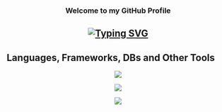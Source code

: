 <h3 align="center">Welcome to my GitHub Profile</h3>

<h2 align="center"><a href="#"><img src="https://readme-typing-svg.demolab.com?font=Cascadia&pause=1000&center=true&width=435&lines=Hi%2C+I'm+Zainab+Atwa+" alt="Typing SVG" /></a></h2>

## Languages, Frameworks, DBs and Other Tools

<p align="center">
  <a href="https://github.com/zainab1AT/">
    <img src="https://skillicons.dev/icons?i=py,java,spring,react,mysql" />
  </a>
</p>

<p align="center">
  <a href="https://github.com/zainab1AT/">
    <img src="https://skillicons.dev/icons?i=git,github,html,css,maven,javascript,php,testing" />
  </a>
</p>


<p align="center">
  <a href="https://github.com/zainab1AT/">
    <img src="https://skillicons.dev/icons?i=postman,eclipse,vscode,stackoverflow,figma" />
  </a>
</p>
<!--
![Python](https://img.shields.io/badge/-Python-black?style=flat-square&logo=Python)
![Java](https://img.shields.io/badge/java-%23ED8B00.svg?style=flat-square&logo=openjdk&logoColor=black)
![JS](https://img.shields.io/badge/JavaScript-323330?style=flat&logo=javascript&logoColor=F7DF1E)

<!--
![Django](https://img.shields.io/badge/Django-092E20?style=flat&logo=django&logoColor=white)
![Flask](https://img.shields.io/badge/Flask-000000?style=flat&logo=flask&logoColor=white)
![Fast API](https://img.shields.io/badge/fastapi-109989?style=flat&logo=FASTAPI&logoColor=white)
![Spring](https://img.shields.io/badge/spring-%236DB33F.svg?style=flat&logo=spring&logoColor=white)

![MySQL](https://img.shields.io/badge/MySQL-00000F?style=flat&logo=mysql&logoColor=white)
![PostgreSQL](https://img.shields.io/badge/-PostgreSQL-336791?style=flat-square&logo=postgresql)
![MongoDb](https://img.shields.io/badge/MongoDB-4EA94B?style=flat&logo=mongodb&logoColor=white)

![TensorFlow](https://img.shields.io/badge/TensorFlow-FF6F00?style=flat&logo=TensorFlow&logoColor=white)
![OpenCV](https://img.shields.io/badge/OpenCV-27338e?style=flat&logo=OpenCV&logoColor=white) -->
<!-- ![Github Stats](https://github-readme-stats.vercel.app/api?username=MeqdadDev&count_private=true&show_icons=true&include_all_commits=true&theme=light) 
</p>-->


